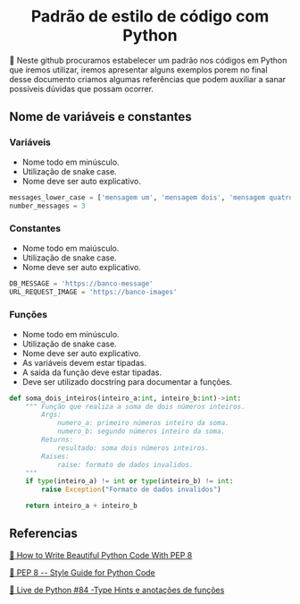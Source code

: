 <h1 align="center"> Padrão de estilo de código com Python </h1>
<p align="left">🚀 Neste github procuramos estabelecer um padrão nos códigos em Python
que iremos utilizar,  iremos apresentar alguns exemplos porem no final desse documento criamos algumas referências que podem auxiliar a sanar possíveis dúvidas que possam ocorrer.</p>

<h2 align="left"> Nome de variáveis e constantes </h2>

<h3 align="left"> 
    Variáveis
</h3>
<ul>
    <li> Nome todo em minúsculo.</li>
    <li> Utilização de snake case.</li>
    <li> Nome deve ser auto explicativo.</li>
</ul> 

```python
messages_lower_case = ['mensagem um', 'mensagem dois', 'mensagem quatro']
number_messages = 3
```

<h3 align="left"> 
    Constantes
</h3>
<ul>
    <li> Nome todo em maiúsculo.</li>
    <li> Utilização de snake case.</li>
    <li> Nome deve ser auto explicativo.</li>
</ul> 

```python
DB_MESSAGE = 'https://banco-message'
URL_REQUEST_IMAGE = 'https://banco-images'
```

<h3 align="left"> 
    Funções
</h3>
<ul>
    <li> Nome todo em minúsculo.</li>
    <li> Utilização de snake case.</li>
    <li> Nome deve ser auto explicativo.</li>
    <li> As variáveis devem estar tipadas.</li>
    <li> A saida da função deve estar tipadas.</li>
    <li> Deve ser utilizado docstring para documentar a funções.</li>
</ul>

```python
def soma_dois_inteiros(inteiro_a:int, inteiro_b:int)->int:
    """ Função que realiza a soma de dois números inteiros.
        Args:
            numero_a: primeiro números inteiro da soma.
            numero_b: segundo números inteiro da soma.
        Returns:
            resultado: soma dois números inteiros.
        Raises:
            raise: formato de dados invalidos.
    """
    if type(inteiro_a) != int or type(inteiro_b) != int:
        raise Exception("Formato de dados invalidos")

    return inteiro_a + inteiro_b
```

<h2 align="left"> Referencias </h2>

<p align="left"> 
    <a href="https://realpython.com/python-pep8/">🔗 How to Write Beautiful Python Code With PEP 8</a>
</p>

<p align="left"> 
    <a href="https://www.python.org/dev/peps/pep-0008/">🔗 PEP 8 -- Style Guide for Python Code</a>
</p>

<p align="left">
    <a href="https://www.youtube.com/watch?v=yEighFc_bZM&t=2145s">🔗 Live de Python #84 -Type Hints e anotações de funções</a>
</p>